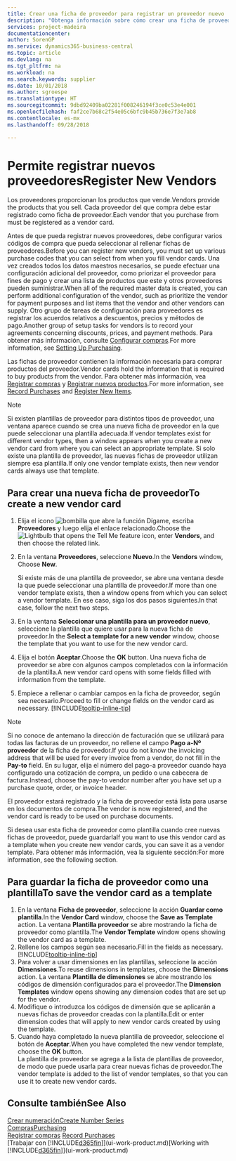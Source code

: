 ```yaml
---
title: Crear una ficha de proveedor para registrar un proveedor nuevo | Documentos de Microsoft
description: "Obtenga información sobre cómo crear una ficha de proveedor para registrar un nuevo proveedor."
services: project-madeira
documentationcenter: 
author: SorenGP
ms.service: dynamics365-business-central
ms.topic: article
ms.devlang: na
ms.tgt_pltfrm: na
ms.workload: na
ms.search.keywords: supplier
ms.date: 10/01/2018
ms.author: sgroespe
ms.translationtype: HT
ms.sourcegitcommit: 9dbd92409ba02281f008246194f3ce0c53e4e001
ms.openlocfilehash: faf2ce7b68c2f54e05c6bfc9b45b736e7f3e7ab8
ms.contentlocale: es-mx
ms.lasthandoff: 09/28/2018

---
```

# <a name="register-new-vendors"></a><span data-ttu-id="c2dae-103">Permite registrar nuevos proveedores</span><span class="sxs-lookup"><span data-stu-id="c2dae-103">Register New Vendors</span></span>
<span data-ttu-id="c2dae-104">Los proveedores proporcionan los productos que vende.</span><span class="sxs-lookup"><span data-stu-id="c2dae-104">Vendors provide the products that you sell.</span></span> <span data-ttu-id="c2dae-105">Cada proveedor del que compra debe estar registrado como ficha de proveedor.</span><span class="sxs-lookup"><span data-stu-id="c2dae-105">Each vendor that you purchase from must be registered as a vendor card.</span></span>

<span data-ttu-id="c2dae-106">Antes de que pueda registrar nuevos proveedores, debe configurar varios códigos de compra que pueda seleccionar al rellenar fichas de proveedores.</span><span class="sxs-lookup"><span data-stu-id="c2dae-106">Before you can register new vendors, you must set up various purchase codes that you can select from when you fill vendor cards.</span></span> <span data-ttu-id="c2dae-107">Una vez creados todos los datos maestros necesarios, se puede efectuar una configuración adicional del proveedor, como priorizar el proveedor para fines de pago y crear una lista de productos que este y otros proveedores pueden suministrar.</span><span class="sxs-lookup"><span data-stu-id="c2dae-107">When all of the required master data is created, you can perform additional configuration of the vendor, such as prioritize the vendor for payment purposes and list items that the vendor and other vendors can supply.</span></span> <span data-ttu-id="c2dae-108">Otro grupo de tareas de configuración para proveedores es registrar los acuerdos relativos a descuentos, precios y métodos de pago.</span><span class="sxs-lookup"><span data-stu-id="c2dae-108">Another group of setup tasks for vendors is to record your agreements concerning discounts, prices, and payment methods.</span></span> <span data-ttu-id="c2dae-109">Para obtener más información, consulte [Configurar compras](purchasing-setup-purchasing.md).</span><span class="sxs-lookup"><span data-stu-id="c2dae-109">For more information, see [Setting Up Purchasing](purchasing-setup-purchasing.md).</span></span>

<span data-ttu-id="c2dae-110">Las fichas de proveedor contienen la información necesaria para comprar productos del proveedor.</span><span class="sxs-lookup"><span data-stu-id="c2dae-110">Vendor cards hold the information that is required to buy products from the vendor.</span></span> <span data-ttu-id="c2dae-111">Para obtener más información, vea [Registrar compras](purchasing-how-record-purchases.md) y [Registrar nuevos productos](inventory-how-register-new-items.md).</span><span class="sxs-lookup"><span data-stu-id="c2dae-111">For more information, see [Record Purchases](purchasing-how-record-purchases.md) and [Register New Items](inventory-how-register-new-items.md).</span></span>

> [!NOTE]  
>   <span data-ttu-id="c2dae-112">Si existen plantillas de proveedor para distintos tipos de proveedor, una ventana aparece cuando se crea una nueva ficha de proveedor en la que puede seleccionar una plantilla adecuada.</span><span class="sxs-lookup"><span data-stu-id="c2dae-112">If vendor templates exist for different vendor types, then a window appears when you create a new vendor card from where you can select an appropriate template.</span></span> <span data-ttu-id="c2dae-113">Si solo existe una plantilla de proveedor, las nuevas fichas de proveedor utilizan siempre esa plantilla.</span><span class="sxs-lookup"><span data-stu-id="c2dae-113">If only one vendor template exists, then new vendor cards always use that template.</span></span>

## <a name="to-create-a-new-vendor-card"></a><span data-ttu-id="c2dae-114">Para crear una nueva ficha de proveedor</span><span class="sxs-lookup"><span data-stu-id="c2dae-114">To create a new vendor card</span></span>
1. <span data-ttu-id="c2dae-115">Elija el icono ![bombilla que abre la función Dígame](media/ui-search/search_small.png "Dígame que desea hacer"), escriba **Proveedores** y luego elija el enlace relacionado.</span><span class="sxs-lookup"><span data-stu-id="c2dae-115">Choose the ![Lightbulb that opens the Tell Me feature](media/ui-search/search_small.png "Tell me what you want to do") icon, enter **Vendors**, and then choose the related link.</span></span>  
2. <span data-ttu-id="c2dae-116">En la ventana **Proveedores**, seleccione **Nuevo**.</span><span class="sxs-lookup"><span data-stu-id="c2dae-116">In the **Vendors** window, Choose **New**.</span></span>

    <span data-ttu-id="c2dae-117">Si existe más de una plantilla de proveedor, se abre una ventana desde la que puede seleccionar una plantilla de proveedor.</span><span class="sxs-lookup"><span data-stu-id="c2dae-117">If more than one vendor template exists, then a window opens from which you can select a vendor template.</span></span> <span data-ttu-id="c2dae-118">En ese caso, siga los dos pasos siguientes.</span><span class="sxs-lookup"><span data-stu-id="c2dae-118">In that case, follow the next two steps.</span></span>
3. <span data-ttu-id="c2dae-119">En la ventana **Seleccionar una plantilla para un proveedor nuevo**, seleccione la plantilla que quiere usar para la nueva ficha de proveedor.</span><span class="sxs-lookup"><span data-stu-id="c2dae-119">In the **Select a template for a new vendor** window, choose the template that you want to use for the new vendor card.</span></span>
4. <span data-ttu-id="c2dae-120">Elija el botón **Aceptar**.</span><span class="sxs-lookup"><span data-stu-id="c2dae-120">Choose the **OK** button.</span></span> <span data-ttu-id="c2dae-121">Una nueva ficha de proveedor se abre con algunos campos completados con la información de la plantilla.</span><span class="sxs-lookup"><span data-stu-id="c2dae-121">A new vendor card opens with some fields filled with information from the template.</span></span>
5. <span data-ttu-id="c2dae-122">Empiece a rellenar o cambiar campos en la ficha de proveedor, según sea necesario.</span><span class="sxs-lookup"><span data-stu-id="c2dae-122">Proceed to fill or change fields on the vendor card as necessary.</span></span> [!INCLUDE[tooltip-inline-tip](includes/tooltip-inline-tip_md.md)]

> [!NOTE]  
>   <span data-ttu-id="c2dae-123">Si no conoce de antemano la dirección de facturación que se utilizará para todas las facturas de un proveedor, no rellene el campo **Pago a-Nº proveedor** de la ficha de proveedor.</span><span class="sxs-lookup"><span data-stu-id="c2dae-123">If you do not know the invoicing address that will be used for every invoice from a vendor, do not fill in the **Pay-to** field.</span></span> <span data-ttu-id="c2dae-124">En su lugar, elija el número del pago-a proveedor cuando haya configurado una cotización de compra, un pedido o una cabecera de factura.</span><span class="sxs-lookup"><span data-stu-id="c2dae-124">Instead, choose the pay-to vendor number after you have set up a purchase quote, order, or invoice header.</span></span>

<span data-ttu-id="c2dae-125">El proveedor estará registrado y la ficha de proveedor está lista para usarse en los documentos de compra.</span><span class="sxs-lookup"><span data-stu-id="c2dae-125">The vendor is now registered, and the vendor card is ready to be used on purchase documents.</span></span>

<span data-ttu-id="c2dae-126">Si desea usar esta ficha de proveedor como plantilla cuando cree nuevas fichas de proveedor, puede guardarla</span><span class="sxs-lookup"><span data-stu-id="c2dae-126">If you want to use this vendor card as a template when you create new vendor cards, you can save it as a vendor template.</span></span> <span data-ttu-id="c2dae-127">Para obtener más información, vea la siguiente sección:</span><span class="sxs-lookup"><span data-stu-id="c2dae-127">For more information, see the following section.</span></span>

## <a name="to-save-the-vendor-card-as-a-template"></a><span data-ttu-id="c2dae-128">Para guardar la ficha de proveedor como una plantilla</span><span class="sxs-lookup"><span data-stu-id="c2dae-128">To save the vendor card as a template</span></span>
1. <span data-ttu-id="c2dae-129">En la ventana **Ficha de proveedor**, seleccione la acción **Guardar como plantilla**.</span><span class="sxs-lookup"><span data-stu-id="c2dae-129">In the **Vendor Card** window, choose the **Save as Template** action.</span></span> <span data-ttu-id="c2dae-130">La ventana **Plantilla proveedor** se abre mostrando la ficha de proveedor como plantilla.</span><span class="sxs-lookup"><span data-stu-id="c2dae-130">The **Vendor Template** window opens showing the vendor card as a template.</span></span>
2. <span data-ttu-id="c2dae-131">Rellene los campos según sea necesario.</span><span class="sxs-lookup"><span data-stu-id="c2dae-131">Fill in the fields as necessary.</span></span> [!INCLUDE[tooltip-inline-tip](includes/tooltip-inline-tip_md.md)]
3. <span data-ttu-id="c2dae-132">Para volver a usar dimensiones en las plantillas, seleccione la acción **Dimensiones**.</span><span class="sxs-lookup"><span data-stu-id="c2dae-132">To reuse dimensions in templates, choose the **Dimensions** action.</span></span> <span data-ttu-id="c2dae-133">La ventana **Plantilla de dimensiones** se abre mostrando los códigos de dimensión configurados para el proveedor.</span><span class="sxs-lookup"><span data-stu-id="c2dae-133">The **Dimension Templates** window opens showing any dimension codes that are set up for the vendor.</span></span>
4. <span data-ttu-id="c2dae-134">Modifique o introduzca los códigos de dimensión que se aplicarán a nuevas fichas de proveedor creadas con la plantilla.</span><span class="sxs-lookup"><span data-stu-id="c2dae-134">Edit or enter dimension codes that will apply to new vendor cards created by using the template.</span></span>
5. <span data-ttu-id="c2dae-135">Cuando haya completado la nueva plantilla de proveedor, seleccione el botón de **Aceptar**.</span><span class="sxs-lookup"><span data-stu-id="c2dae-135">When you have completed the new vendor template, choose the **OK** button.</span></span>  
   <span data-ttu-id="c2dae-136">La plantilla de proveedor se agrega a la lista de plantillas de proveedor, de modo que puede usarla para crear nuevas fichas de proveedor.</span><span class="sxs-lookup"><span data-stu-id="c2dae-136">The vendor template is added to the list of vendor templates, so that you can use it to create new vendor cards.</span></span>

## <a name="see-also"></a><span data-ttu-id="c2dae-137">Consulte también</span><span class="sxs-lookup"><span data-stu-id="c2dae-137">See Also</span></span>
[<span data-ttu-id="c2dae-138">Crear numeración</span><span class="sxs-lookup"><span data-stu-id="c2dae-138">Create Number Series</span></span>](ui-create-number-series.md)  
[<span data-ttu-id="c2dae-139">Compras</span><span class="sxs-lookup"><span data-stu-id="c2dae-139">Purchasing</span></span>](purchasing-manage-purchasing.md)  
<span data-ttu-id="c2dae-140">[Registrar compras](purchasing-how-record-purchases.md) </span><span class="sxs-lookup"><span data-stu-id="c2dae-140">[Record Purchases](purchasing-how-record-purchases.md) </span></span>  
<span data-ttu-id="c2dae-141">[Trabajar con [!INCLUDE[d365fin](includes/d365fin_md.md)]](ui-work-product.md)</span><span class="sxs-lookup"><span data-stu-id="c2dae-141">[Working with [!INCLUDE[d365fin](includes/d365fin_md.md)]](ui-work-product.md)</span></span>  

